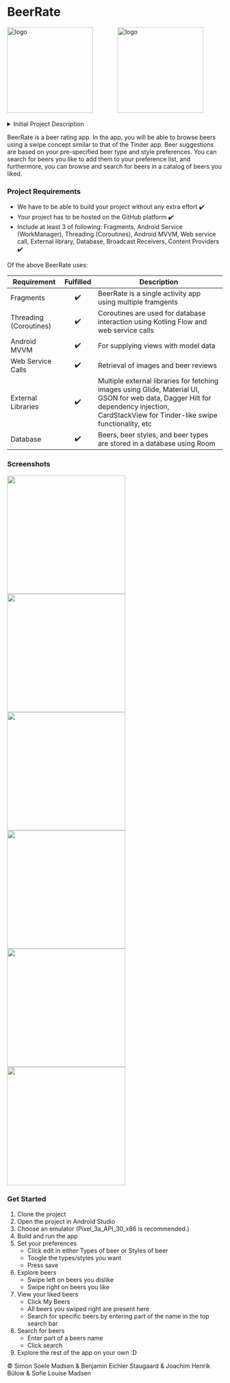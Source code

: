 # BeerRate 
<p float="left">
<img src="Screenshots/icon.png" alt="logo" width="200"/>
<img src"" width="50"/> <!--- Spacing -->
<img src="Screenshots/icon_round.png" alt="logo" width="200"/>
</p>


<details>
  <summary>Initial Project Description</summary>
  
Our idea is a beer/alcohol rating app where you can rate different types of alcohol individually and rate it in comparison to others. The alcohol types should ideally be retrieved from an online alcohol database and presented in the app.

It can be used as a platform to see reviews from others to get inspired and educated when you are shopping for alcohol or choosing your drink in a bar.

Furthermore, we were discussing a tinder-like rating system where you swipe right on the drinks you like and swipe left on drinks you dislike. This will result in creating a high score for drinks.

This means that we use these mandatory technologies as a minimum. Of course, we hope to implement more:

* Web Service Calls
* External Libraries
* Android MVVM
* Fragments
* Database
  
</details>

BeerRate is a beer rating app. In the app, you will be able to browse beers using a swipe concept similar to that of the Tinder app. Beer suggestions are based on your pre-specified beer type and style preferences. You can search for beers you like to add them to your preference list, and furthermore, you can browse and search for beers in a catalog of beers you liked.

### Project Requirements

* We have to be able to build your project without any extra effort :heavy_check_mark:
* Your project has to be hosted on the GitHub platform :heavy_check_mark:
* Include at least 3 of following: Fragments, Android Service (WorkManager), Threading (Coroutines), Android MVVM, Web service call, External library, Database, Broadcast Receivers, Content Providers :heavy_check_mark:

Of the above BeerRate uses:

| **Requirement**        | **Fulfilled**            | **Description**                                                                              |
|------------------------|:------------------------:|----------------------------------------------------------------------------------------------|
| Fragments              | :heavy_check_mark:       | BeerRate is a single activity app using multiple framgents                                   |
| Threading (Coroutines) | :heavy_check_mark:       | Coroutines are used for database interaction using Kotling Flow and web service calls        |
| Android MVVM           | :heavy_check_mark:       | For supplying views with model data                                                          |
| Web Service Calls      | :heavy_check_mark:       | Retrieval of images and beer reviews                                                         |
| External Libraries     | :heavy_check_mark:       | Multiple external libraries for fetching images using Glide, Material UI, GSON for web data, Dagger Hilt for dependency injection, CardStackView for Tinder-like swipe functionality, etc |
| Database               | :heavy_check_mark:       | Beers, beer styles, and beer types are stored in a database using Room                       |

### Screenshots

<p float="left">
  <img src="Screenshots/Preferences.png" width="276"/>
  <img src="Screenshots/Explore.png" width="276"/>
  <img src="Screenshots/MyBeers.png" width="276"/>
  <img src="Screenshots/PreferencesEdit.png" width="276"/>
  <img src="Screenshots/ExploreInfo.png" width="276"/>
  <img src="Screenshots/MyBeersSearch.png" width="276"/>
</p>

### Get Started
1. Clone the project
2. Open the project in Android Studio
3. Choose an emulator (Pixel_3a_API_30_x86 is recommended.)
4. Build and run the app
5. Set your preferences
    * Click edit in either Types of beer or Styles of beer
    * Toogle the types/styles you want
    * Press save
6. Explore beers
    * Swipe left on beers you dislike
    * Swipe right on beers you like
7. View your liked beers
    * Click My Beers
    * All beers you swiped right are present here
    * Search for specific beers by entering part of the name in the top search bar
8. Search for beers
    * Enter part of a beers name
    * Click search
10. Explore the rest of the app on your own :D


© Simon Soele Madsen & Benjamin Eichler Staugaard & Joachim Henrik Bülow & Sofie Louise Madsen
